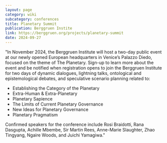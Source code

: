 ```yaml
---
layout: page
category: wiki
subcategory: conferences
title: Planetary Summit
publication: Berggruen Instite
link: https://berggruen.org/projects/planetary-summit
date: 2024-09-27
---
```


"In November 2024, the Berggruen Institute will host a two-day public event at our newly opened European headquarters in Venice’s Palazzo Diedo, focused on the theme of The Planetary. Sign-up to learn more about the event and be notified when registration opens to join the Berggruen Institute for two days of dynamic dialogues, lightning talks, ontological and epistemological debates, and speculative scenario planning related to:

* Establishing the Category of the Planetary
* Extra-Human & Extra-Planetary
* ︎Planetary Sapience
* ︎The Limits of Current Planetary Governance
* ︎New Ideas for Planetary Governance
* ︎Planetary Pragmatism

Confirmed speakers for the conference include Rosi Braidotti, Rana Dasgupta, Achille Mbembe, Sir Martin Rees, Anne-Marie Slaughter, Zhao Tingyang, Ngaire Woods, and Juichi Yamagiwa."
